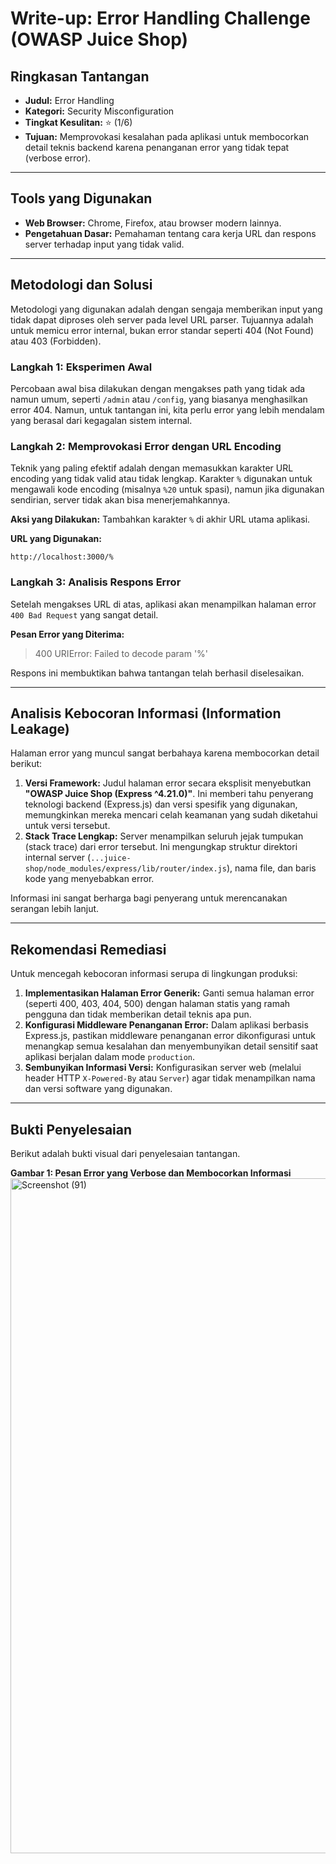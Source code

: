 # Write-up: Error Handling Challenge (OWASP Juice Shop)

## Ringkasan Tantangan

- **Judul:** Error Handling
- **Kategori:** Security Misconfiguration
- **Tingkat Kesulitan:** ⭐ (1/6)
- **Tujuan:** Memprovokasi kesalahan pada aplikasi untuk membocorkan detail teknis backend karena penanganan error yang tidak tepat (verbose error).

---

## Tools yang Digunakan

- **Web Browser:** Chrome, Firefox, atau browser modern lainnya.
- **Pengetahuan Dasar:** Pemahaman tentang cara kerja URL dan respons server terhadap input yang tidak valid.

---

## Metodologi dan Solusi

Metodologi yang digunakan adalah dengan sengaja memberikan input yang tidak dapat diproses oleh server pada level URL parser. Tujuannya adalah untuk memicu error internal, bukan error standar seperti 404 (Not Found) atau 403 (Forbidden).

### Langkah 1: Eksperimen Awal

Percobaan awal bisa dilakukan dengan mengakses path yang tidak ada namun umum, seperti `/admin` atau `/config`, yang biasanya menghasilkan error 404. Namun, untuk tantangan ini, kita perlu error yang lebih mendalam yang berasal dari kegagalan sistem internal.

### Langkah 2: Memprovokasi Error dengan URL Encoding

Teknik yang paling efektif adalah dengan memasukkan karakter URL encoding yang tidak valid atau tidak lengkap. Karakter `%` digunakan untuk mengawali kode encoding (misalnya `%20` untuk spasi), namun jika digunakan sendirian, server tidak akan bisa menerjemahkannya.

**Aksi yang Dilakukan:**
Tambahkan karakter `%` di akhir URL utama aplikasi.

**URL yang Digunakan:**
```
http://localhost:3000/%
```

### Langkah 3: Analisis Respons Error

Setelah mengakses URL di atas, aplikasi akan menampilkan halaman error `400 Bad Request` yang sangat detail.

**Pesan Error yang Diterima:**
> 400 URIError: Failed to decode param '%'

Respons ini membuktikan bahwa tantangan telah berhasil diselesaikan.

---

## Analisis Kebocoran Informasi (Information Leakage)

Halaman error yang muncul sangat berbahaya karena membocorkan detail berikut:

1.  **Versi Framework:** Judul halaman error secara eksplisit menyebutkan **"OWASP Juice Shop (Express ^4.21.0)"**. Ini memberi tahu penyerang teknologi backend (Express.js) dan versi spesifik yang digunakan, memungkinkan mereka mencari celah keamanan yang sudah diketahui untuk versi tersebut.
2.  **Stack Trace Lengkap:** Server menampilkan seluruh jejak tumpukan (stack trace) dari error tersebut. Ini mengungkap struktur direktori internal server (`...juice-shop/node_modules/express/lib/router/index.js`), nama file, dan baris kode yang menyebabkan error.

Informasi ini sangat berharga bagi penyerang untuk merencanakan serangan lebih lanjut.

---

## Rekomendasi Remediasi

Untuk mencegah kebocoran informasi serupa di lingkungan produksi:

1.  **Implementasikan Halaman Error Generik:** Ganti semua halaman error (seperti 400, 403, 404, 500) dengan halaman statis yang ramah pengguna dan tidak memberikan detail teknis apa pun.
2.  **Konfigurasi Middleware Penanganan Error:** Dalam aplikasi berbasis Express.js, pastikan middleware penanganan error dikonfigurasi untuk menangkap semua kesalahan dan menyembunyikan detail sensitif saat aplikasi berjalan dalam mode `production`.
3.  **Sembunyikan Informasi Versi:** Konfigurasikan server web (melalui header HTTP `X-Powered-By` atau `Server`) agar tidak menampilkan nama dan versi software yang digunakan.

---

## Bukti Penyelesaian

Berikut adalah bukti visual dari penyelesaian tantangan.

**Gambar 1: Pesan Error yang Verbose dan Membocorkan Informasi**
<img width="1920" height="1080" alt="Screenshot (91)" src="https://github.com/user-attachments/assets/37d71767-fe1f-4e96-b02e-6325ed94a68f" />
